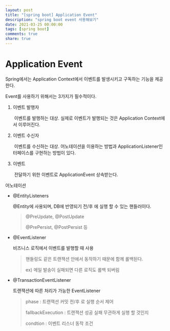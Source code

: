 ```yaml
---
layout: post
title: "[spring boot] Application Event"
description: "spring boot event 사용해보기"
date: 2021-03-25 00:00:00
tags: [spring boot]
comments: true
share: true
---
```


# Application Event

Spring에서는 Application Context에서 이벤트를 발생시키고 구독하는 기능을 제공한다.

Event를 사용하기 위해서는 3가지가 필수적이다.

1. 이벤트 발행자

   ​	이벤트를 발행하는 대상. 실제로 이벤트가 발행되는 것은 Application Context에서 이루어진다.

2. 이벤트 수신자

   ​	이벤트를 수신하는 대상. 어노테이션을 이용하는 방법과 ApplicationListener인터페이스를 구현하는 방법이 있다.

3. 이벤트

   ​	전달하기 위한 이벤트로 ApplicationEvent 상속받는다.






어노테이션

- @EntityListeners

    @Entity에 사용되며, DB에 반영되기 전/후 에 실행 할 수 있는 핸들러이다.

    > @PreUpdate, @PostUpdate
    >
    > @PrePersist, @PostPersist 등

    

- @EventListener

    비즈니스 로직에서 이벤트를 발행할 때 사용

    > 핸들링도 같은 트랜잭션 안에서 동작하기 때문에 함께 롤백된다.
    >
    > ex) 메일 발송이 실패되면 다른 로직도 롤백 되버림

    

- @TransactionEventListener

    트랜잭션에 따른 처리가 가능한 EventListener

    > phase : 트랜잭션 커밋 전/후 로 실행 순서 제어
    >
    > fallbackExecution : 트랜잭션 성공 실패  무관하게 실행 할 것인지
    >
    > condtion : 이벤트 리스너 동작 조건


